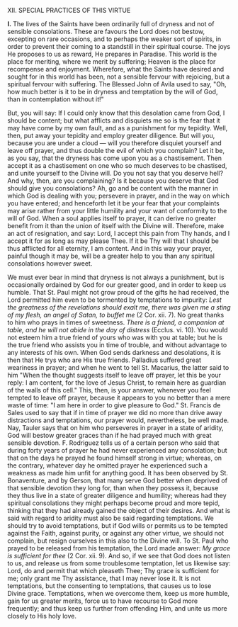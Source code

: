 
XII\. SPECIAL PRACTICES OF THIS VIRTUE

**I\.** The lives of the Saints have been ordinarily full of dryness and not of sensible consolations. These are favours the Lord does not bestow, excepting on rare occasions, and to perhaps the weaker sort of spirits, in order to prevent their coming to a standstill in their spiritual course. The joys He proposes to us as reward, He prepares in Paradise. This world is the place for meriting, where we merit by suffering; Heaven is the place for recompense and enjoyment. Wherefore, what the Saints have desired and sought for in this world has been, not a sensible fervour with rejoicing, but a spiritual fervour with suffering. The Blessed John of Avila used to say, \"Oh, how much better is it to be in dryness and temptation by the will of God, than in contemplation without it!\"

But, you will say: If I could only know that this desolation came from God, I should be content; but what afflicts and disquiets me so is the fear that it may have come by my own fault, and as a punishment for my tepidity. Well, then, put away your tepidity and employ greater diligence. But will you, because you are under a cloud — will you therefore disquiet yourself and leave off prayer, and thus double the evil of which you complain? Let it be, as you say, that the dryness has come upon you as a chastisement. Then accept it as a chastisement on one who so much deserves to be chastised, and unite yourself to the Divine will. Do you not say that you deserve hell? And why, then, are you complaining? Is it because you deserve that God should give you consolations? Ah, go and be content with the manner in which God is dealing with you; persevere in prayer, and in the way on which you have entered; and henceforth let it be your fear that your complaints may arise rather from your little humility and your want of conformity to the will of God. When a soul applies itself to prayer, it can derive no greater benefit from it than the union of itself with the Divine will. Therefore, make an act of resignation, and say: Lord, I accept this pain from Thy hands, and I accept it for as long as may please Thee. If it be Thy will that I should be thus afflicted for all eternity, I am content. And in this way your prayer, painful though it may be, will be a greater help to you than any spiritual consolations however sweet.

We must ever bear in mind that dryness is not always a punishment, but is occasionally ordained by God for our greater good, and in order to keep us humble. That St. Paul might not grow proud of the gifts he had received, the Lord permitted him even to be tormented by temptations to impurity: *Lest the greatness of the revelations should exalt me, there was given me a sting of my flesh, an angel of Satan, to buffet me* (2 Cor. xii. 7). No great thanks to him who prays in times of sweetness. *There is a friend, a companion at table, and he will not abide in the day of distress* (Ecclus. vi. 10). You would not esteem him a true friend of yours who was with you at table; but he is the true friend who assists you in time of trouble, and without advantage to any interests of his own. When God sends darkness and desolations, it is then that He trys who are His true friends. Palladius suffered great weariness in prayer; and when he went to tell St. Macarius, the latter said to him \"When the thought suggests itself to leave off prayer, let this be your reply: I am content, for the love of Jesus Christ, to remain here as guardian of the walls of this cell.\" This, then, is your answer, whenever you feel tempted to leave off prayer, because it appears to you no better than a mere waste of time: \"I am here in order to give pleasure to God.\" St. Francis de Sales used to say that if in time of prayer we did no more than drive away distractions and temptations, our prayer would, nevertheless, be well made. Nay, Tauler says that on him who perseveres in prayer in a state of aridity, God will bestow greater graces than if he had prayed much with great sensible devotion. F. Rodriguez tells us of a certain person who said that during forty years of prayer he had never experienced any consolation; but that on the days he prayed he found himself strong in virtue; whereas, on the contrary, whatever day he omitted prayer he experienced such a weakness as made him unfit for anything good. It has been observed by St. Bonaventure, and by Gerson, that many serve God better when deprived of that sensible devotion they long for, than when they possess it, because they thus live in a state of greater diligence and humility; whereas had they spiritual consolations they might perhaps become proud and more tepid, thinking that they had already gained the object of their desires. And what is said with regard to aridity must also be said regarding temptations. We should try to avoid temptations, but if God wills or permits us to be tempted against the Faith, against purity, or against any other virtue, we should not complain, but resign ourselves in this also to the Divine will. To St. Paul who prayed to be released from his temptation, the Lord made answer: *My grace is sufficient for thee* (2 Cor. xii. 9). And so, if we see that God does not listen to us, and release us from some troublesome temptation, let us likewise say: Lord, do and permit that which pleaseth Thee; Thy grace is sufficient for me; only grant me Thy assistance, that I may never lose it. It is not temptations, but the consenting to temptations, that causes us to lose Divine grace. Temptations, when we overcome them, keep us more humble, gain for us greater merits, force us to have recourse to God more frequently; and thus keep us further from offending Him, and unite us more closely to His holy love.

